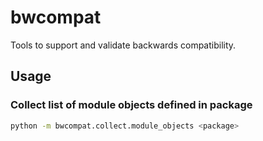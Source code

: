 # bwcompat

Tools to support and validate backwards compatibility.

## Usage

### Collect list of module objects defined in package

```sh
python -m bwcompat.collect.module_objects <package>
```
